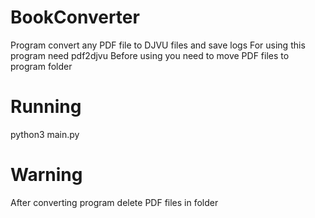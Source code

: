 # BookConverter
Program convert any PDF file to DJVU files and save logs
For using this program need pdf2djvu
Before using you need to move PDF files to program folder
# Running
python3 main.py
# Warning
After converting program delete PDF files in folder
